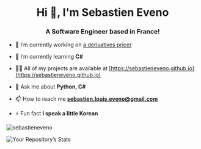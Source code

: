 <h1 align="center">Hi 👋, I'm Sebastien Eveno</h1>
<h3 align="center">A Software Engineer based in France!</h3>

- 🔭 I’m currently working on [a derivatives pricer](https://github.com/SebastienEveno/exotx)

- 🌱 I’m currently learning **C#**

- 👨‍💻 All of my projects are available at [https://sebastieneveno.github.io](https://sebastieneveno.github.io)

- 💬 Ask me about **Python, C#**

- 📫 How to reach me **sebastien.louis.eveno@gmail.com**

- ⚡ Fun fact **I speak a little Korean**

<p><img align="center" src="https://github-readme-stats.vercel.app/api/top-langs?username=sebastieneveno&show_icons=true&locale=en&layout=compact" alt="sebastieneveno" /></p>

![Your Repository’s Stats](https://github-readme-stats.vercel.app/api?username=sebastieneveno&show_icons=true)
